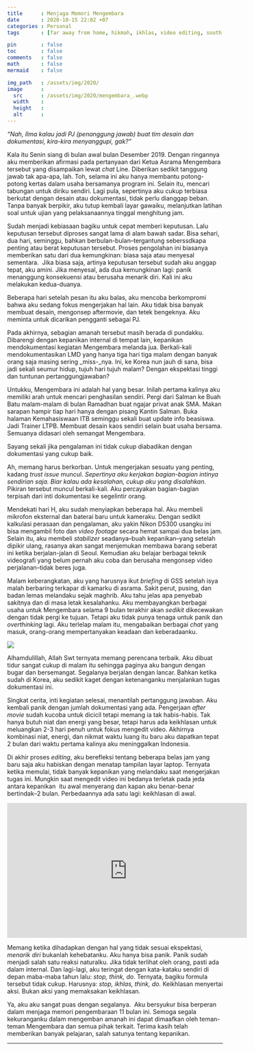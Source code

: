 ```yaml
---
title      : Menjaga Memori Mengembara
date       : 2020-10-15 22:02 +07
categories : Personal
tags       : [far away from home, hikmah, ikhlas, video editing, south korea]

pin        : false
toc        : false
comments   : false
math       : false
mermaid    : false

img_path   : /assets/img/2020/
image      :
  src      : /assets/img/2020/mengembara_.webp
  width    : 
  height   : 
  alt      : 
---
```


_“Nah, Ilma kalau jadi PJ (penanggung jawab) buat tim desain dan dokumentasi, kira-kira menyanggupi, gak?”_

Kala itu Senin siang di bulan awal bulan Desember 2019. Dengan ringannya aku memberikan afirmasi pada pertanyaan dari Ketua Asrama Mengembara tersebut yang disampaikan lewat _chat_ Line. Diberikan sedikit tanggung jawab tak apa-apa, lah. Toh, selama ini aku hanya membantu potong-potong kertas dalam usaha bersamanya program ini. Selain itu, mencari tabungan untuk diriku sendiri. Lagi pula, sepertinya aku cukup terbiasa berkutat dengan desain atau dokumentasi, tidak perlu dianggap beban. Tanpa banyak berpikir, aku tutup kembali layar gawaiku, melanjutkan latihan soal untuk ujian yang pelaksanaannya tinggal menghitung jam.

Sudah menjadi kebiasaan bagiku untuk cepat memberi keputusan. Lalu keputusan tersebut diproses sangat lama di alam bawah sadar. Bisa sehari, dua hari, seminggu, bahkan berbulan-bulan–tergantung seberssdkapa penting atau berat keputusan tersebut. Proses pengolahan ini biasanya memberikan satu dari dua kemungkinan: biasa saja atau menyesal sementara.  Jika biasa saja, artinya keputusan tersebut sudah aku anggap tepat, aku amini. Jika menyesal, ada dua kemungkinan lagi: panik menanggung konsekuensi atau berusaha menarik diri. Kali ini aku melakukan kedua-duanya.

Beberapa hari setelah pesan itu aku balas, aku mencoba berkompromi bahwa aku sedang fokus mengerjakan hal lain. Aku tidak bisa banyak membuat desain, mengonsep aftermovie, dan tetek bengeknya. Aku meminta untuk dicarikan pengganti sebagai PJ.

Pada akhirnya, sebagian amanah tersebut masih berada di pundakku. Dibarengi dengan kepanikan internal di tempat lain, kepanikan mendokumentasi kegiatan Mengembara melanda jua. Berkali-kali mendokumentasikan LMD yang hanya tiga hari tiga malam dengan banyak orang saja masing sering _miss-_nya. Ini, ke Korea nun jauh di sana, bisa jadi sekali seumur hidup, tujuh hari tujuh malam? Dengan ekspektasi tinggi dan tuntunan pertanggungjawaban?

Untukku, Mengembara ini adalah hal yang besar. Inilah pertama kalinya aku memiliki arah untuk mencari penghasilan sendiri. Pergi dari Salman ke Buah Batu malam-malam di bulan Ramadhan buat ngajar privat anak SMA. Makan sarapan hampir tiap hari hanya dengan pisang Kantin Salman. Buka halaman Kemahasiswaan ITB seminggu sekali buat update info beasiswa. Jadi Trainer LTPB. Membuat desain kaos sendiri selain buat usaha bersama. Semuanya didasari oleh semangat Mengembara.

Sayang sekali jika pengalaman ini tidak cukup diabadikan dengan dokumentasi yang cukup baik.

Ah, memang harus berkorban. Untuk mengerjakan sesuatu yang penting, kadang _trust issue_ muncul. _Sepertinya aku kerjakan bagian-bagian intinya sendirian saja. Biar kalau ada kesalahan, cukup aku yang disalahkan._ Pikiran tersebut muncul berkali-kali. Aku percayakan bagian-bagian terpisah dari inti dokumentasi ke segelintir orang.

Mendekati hari H, aku sudah menyiapkan beberapa hal. Aku membeli mikrofon eksternal dan baterai baru untuk kameraku. Dengan sedikit kalkulasi perasaan dan pengalaman, aku yakin Nikon D5300 usangku ini bisa mengambil foto dan _video footage_ secara hemat sampai dua belas jam. Selain itu, aku membeli _stabilizer_ seadanya–buah kepanikan–yang setelah dipikir ulang, rasanya akan sangat menjemukan membawa barang seberat ini ketika berjalan-jalan di Seoul. Kemudian aku belajar berbagai teknik videografi yang belum pernah aku coba dan berusaha mengonsep video perjalanan–tidak beres juga.

Malam keberangkatan, aku yang harusnya ikut _briefing_ di GSS setelah isya malah berbaring terkapar di kamarku di asrama. Sakit perut, pusing, dan badan lemas melandaku sejak maghrib. Aku tahu jelas apa penyebab sakitnya dan di masa letak kesalahanku. Aku membayangkan berbagai usaha untuk Mengembara selama 9 bulan terakhir akan _sedikit_ dikecewakan dengan tidak pergi ke tujuan. Tetapi aku tidak punya tenaga untuk panik dan _overthinking_ lagi. Aku terlelap malam itu, mengabaikan berbagai _chat_ yang masuk, orang-orang mempertanyakan keadaan dan keberadaanku.

![](mengembara.png)

Alhamdulillah, Allah Swt ternyata memang perencana terbaik. Aku dibuat tidur sangat cukup di malam itu sehingga paginya aku bangun dengan bugar dan bersemangat. Segalanya berjalan dengan lancar. Bahkan ketika sudah di Korea, aku sedikit kaget dengan ketenanganku menjalankan tugas dokumentasi ini.

Singkat cerita, inti kegiatan selesai, menantilah pertanggung jawaban. Aku kembali panik dengan jumlah dokumentasi yang ada. Pengerjaan _after movie_ sudah kucoba untuk dicicil tetapi memang ia tak habis-habis. Tak hanya butuh niat dan energi yang besar, tetapi harus ada keikhlasan untuk meluangkan 2-3 hari penuh untuk fokus mengedit video. Akhirnya kombinasi niat, energi, dan nikmat waktu luang itu baru aku dapatkan tepat 2 bulan dari waktu pertama kalinya aku meninggalkan Indonesia.

Di akhir proses _editing_, aku berefleksi tentang beberapa belas jam yang baru saja aku habiskan dengan menatap tampilan layar laptop. Ternyata ketika memulai, tidak banyak kepanikan yang melandaku saat mengerjakan tugas ini. Mungkin saat mengedit video ini bedanya terletak pada jeda antara kepanikan  itu awal menyerang dan kapan aku benar-benar bertindak–2 bulan. Perbedaannya ada satu lagi: keikhlasan di awal.

<iframe width="560" height="315" src="https://www.youtube.com/embed/B7gKnZckkqI" title="YouTube video player" frameborder="0" allow="accelerometer; autoplay; clipboard-write; encrypted-media; gyroscope; picture-in-picture" allowfullscreen></iframe>

Memang ketika dihadapkan dengan hal yang tidak sesuai ekspektasi, _menarik diri_ bukanlah kehebatanku. Aku hanya bisa panik. Panik sudah menjadi salah satu reaksi naturalku. Jika tidak terlihat oleh orang, pasti ada dalam internal. Dan lagi-lagi, aku teringat dengan kata-kataku sendiri di depan maba-maba tahun lalu: _stop, think, do_. Ternyata, bagiku formula tersebut tidak cukup. Harusnya: _stop, ikhlas, think, do._ Keikhlasan menyertai aksi. Bukan aksi yang memaksakan keikhlasan.

Ya, aku aku sangat puas dengan segalanya.  Aku bersyukur bisa berperan dalam menjaga memori pengembaraan 11 bulan ini. Semoga segala kekuranganku dalam mengemban amanah ini dapat dimaafkan oleh teman-teman Mengembara dan semua pihak terkait. Terima kasih telah memberikan banyak pelajaran, salah satunya tentang kepanikan.

***
